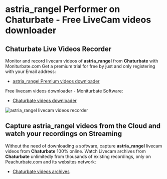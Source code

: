# astria_rangel Performer on Chaturbate - Free LiveCam videos downloader

## Chaturbate Live Videos Recorder

Monitor and record livecam videos of **astria_rangel** from **Chaturbate** with Moniturbate.com
Get a premium trial for free by just and only registering with your Email address:
* [astria_rangel Premium videos downloader](https://moniturbate.com/request-demo-licence-key.html)

Free livecam videos downloader - Moniturbate Software:
* [Chaturbate videos downloader](https://moniturbate.com/moniturbate-download-software.html)

![astria_rangel livecam videos recorder](https://peachurnet.com/templates/moniturbate-software.png)


## Capture astria_rangel videos from the Cloud and watch your recordings on Streaming

Without the need of downloading a software, capture **astria_rangel** livecam videos from **Chaturbate** 100% online.
Watch Livecam archives from **Chaturbate** unlimitedly from thousands of existing recordings, only on Peachurbate.com and its websites network:
* [Chaturbate videos archives](https://peachurnet.com/)